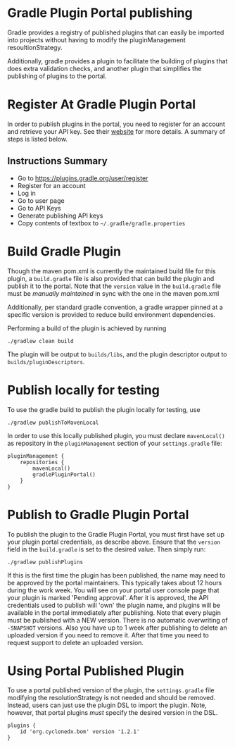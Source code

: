# Gradle Plugin Portal publishing

Gradle provides a registry of published plugins that can easily be imported
into projects without having to modify the pluginManagement resoultionStrategy.

Additionally, gradle provides a plugin to facilitate the building of plugins
that does extra validation checks, and another plugin that simplifies the
publishing of plugins to the portal.

# Register At Gradle Plugin Portal

In order to publish plugins in the portal, you need to register for an account
and retrieve your API key.  See their 
[website](https://guides.gradle.org/publishing-plugins-to-gradle-plugin-portal/#create_an_account_on_the_gradle_plugin_portal)
for more details.  A summary of steps is listed below.

## Instructions Summary

* Go to https://plugins.gradle.org/user/register
* Register for an account
* Log in
* Go to user page
* Go to API Keys
* Generate publishing API keys
* Copy contents of textbox to `~/.gradle/gradle.properties`

# Build Gradle Plugin

Though the maven pom.xml is currently the maintained build file for this
plugin, a `build.gradle` file is also provided that can build the plugin
and publish it to the portal. Note that the `version` value in the 
`build.gradle` file must be _manually maintained_ in sync with the one
in the maven pom.xml 
 
Additionally, per standard gradle convention, a gradle wrapper pinned at 
a specific version is provided to reduce build environment dependencies.

Performing a build of the plugin is achieved by running

```
./gradlew clean build
```

The plugin will be output to `builds/libs`, and the plugin descriptor output 
to `builds/pluginDescriptors`.

# Publish locally for testing

To use the gradle build to publish the plugin locally for testing, use

```
./gradlew publishToMavenLocal
```

In order to use this locally published plugin, you must declare `mavenLocal()` as repository in the `pluginManagement` section
of your `settings.gradle` file:


```
pluginManagement {
    repositories {
        mavenLocal()
        gradlePluginPortal()
    }
}
```

# Publish to Gradle Plugin Portal

To publish the plugin to the Gradle Plugin Portal, you must first have set
up your plugin portal credentials, as describe above.  Ensure that the
`version` field in the `build.gradle` is set to the desired value.  Then 
simply run:

```
./gradlew publishPlugins
```

If this is the first time the plugin has been published, the name may need
to be approved by the portal maintainers.  This typically takes about 12 hours
during the work week.  You will see on your portal user console page that
your plugin is marked 'Pending approval'.  After it is approved, the API
credentials used to publish will 'own' the plugin name, and plugins will be
available in the portal immediately after publishing.  Note that every plugin
must be published with a NEW version.  There is no automatic overwriting of
`-SNAPSHOT` versions.  Also you have up to 1 week after publishing to delete
an uploaded version if you need to remove it.  After that time you need to 
request support to delete an uploaded version.

# Using Portal Published Plugin

To use a portal published version of the plugin, the `settings.gradle` file
modifying the resolutionStrategy is not needed and should be removed.  Instead,
users can just use the plugin DSL to import the plugin.  Note, however, that 
portal plugins _must_ specify the desired version in the DSL.

```
plugins {
    id 'org.cyclonedx.bom' version '1.2.1'
}
```
